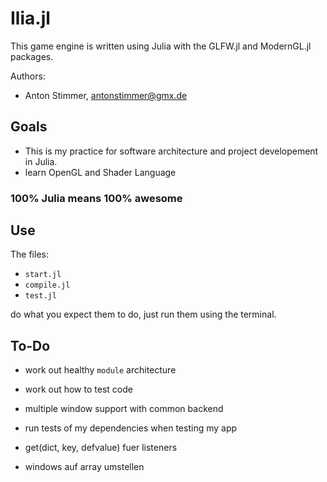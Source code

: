 # Ilia.jl
This game engine is written using Julia with the GLFW.jl and ModernGL.jl packages.

Authors:
- Anton Stimmer, antonstimmer@gmx.de

## Goals
- This is my practice for software architecture and project developement in Julia.
- learn OpenGL and Shader Language
  
### 100% Julia means 100% awesome

## Use
The files: 
- `start.jl`
- `compile.jl`
- `test.jl`
  
do what you expect them to do, just run them using the terminal.

## To-Do
- work out healthy `module` architecture
- work out how to test code
- multiple window support with common backend
- run tests of my dependencies when testing my app

- get(dict, key, defvalue) fuer listeners
- windows auf array umstellen